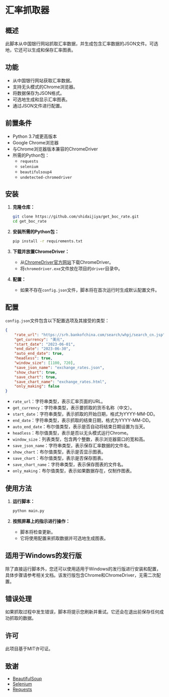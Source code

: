 # 汇率抓取器

## 概述
此脚本从中国银行网站抓取汇率数据，并生成包含汇率数据的JSON文件。可选地，它还可以生成和保存汇率图表。

## 功能
- 从中国银行网站获取汇率数据。
- 支持无头模式的Chrome浏览器。
- 将数据保存为JSON格式。
- 可选地生成和显示汇率图表。
- 通过JSON文件进行配置。

## 前置条件
- Python 3.7或更高版本
- Google Chrome浏览器
- 与Chrome浏览器版本兼容的ChromeDriver
- 所需的Python包：
  - `requests`
  - `selenium`
  - `beautifulsoup4`
  - `undetected-chromedriver`

## 安装

1. **克隆仓库：**
   ```bash
   git clone https://github.com/shidaijiya/get_boc_rate.git
   cd get_boc_rate
   ```

2. **安装所需的Python包：**
   ```bash
   pip install -r requirements.txt
   ```

3. **下载并放置ChromeDriver：**
   - 从[ChromeDriver官方网站](https://sites.google.com/a/chromium.org/chromedriver/downloads)下载ChromeDriver。
   - 将`chromedriver.exe`文件放在项目的`driver`目录中。

4. **配置：**
   - 如果不存在`config.json`文件，脚本将在首次运行时生成默认配置文件。

## 配置
`config.json`文件包含以下配置选项及其接受的类型：

```json
{
    "rate_url": "https://srh.bankofchina.com/search/whpj/search_cn.jsp",
    "get_currency": "美元",
    "start_date": "2023-06-01",
    "end_date": "2023-06-30",
    "auto_end_date": true,
    "headless": true,
    "window_size": [1100, 720],
    "save_json_name": "exchange_rates.json",
    "show_chart": true,
    "save_chart": true,
    "save_chart_name": "exchange_rates.html",
    "only_making": false
}
```

- `rate_url`：字符串类型，表示汇率页面的URL。
- `get_currency`：字符串类型，表示要抓取的货币名称（中文）。
- `start_date`：字符串类型，表示抓取的开始日期，格式为YYYY-MM-DD。
- `end_date`：字符串类型，表示抓取的结束日期，格式为YYYY-MM-DD。
- `auto_end_date`：布尔值类型，表示是否自动将结束日期设置为当天。
- `headless`：布尔值类型，表示是否以无头模式运行Chrome。
- `window_size`：列表类型，包含两个整数，表示浏览器窗口的宽和高。
- `save_json_name`：字符串类型，表示保存汇率数据的文件名。
- `show_chart`：布尔值类型，表示是否显示图表。
- `save_chart`：布尔值类型，表示是否保存图表。
- `save_chart_name`：字符串类型，表示保存图表的文件名。
- `only_making`：布尔值类型，表示如果数据存在，仅制作图表。

## 使用方法
1. **运行脚本：**
   ```bash
   python main.py
   ```

2. **按照屏幕上的指示进行操作：**
   - 脚本将检查更新。
   - 它将使用配置来抓取数据并可选地生成图表。

## 适用于Windows的发行版
除了直接运行脚本外，您还可以使用适用于Windows的发行版进行安装和配置，具体步骤请参考相关文档。该发行版包含Chrome和ChromeDriver，无需二次配置。

## 错误处理
如果抓取过程中发生错误，脚本将提示您刷新并重试。它还会在退出前保存任何成功抓取的数据。

## 许可
此项目基于MIT许可证。

## 致谢
- [BeautifulSoup](https://www.crummy.com/software/BeautifulSoup/)
- [Selenium](https://www.selenium.dev/)
- [Requests](https://docs.python-requests.org/en/master/)
